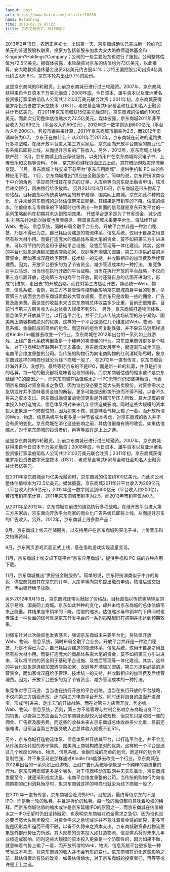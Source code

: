 ```yaml
---
layout: post
url: https://www.huxiu.com/article/10268
name: Hotashang
time: 2013-02-19 07:22
title: 京东又融资了，可IPO呢？
---
```

2013年2月16日，农历正月初七，上班第一天，京东商城确认已完成新一轮约7亿美元的普通股股权融资，投资方包括新股东加拿大安大略教师退休基金和Kingdom?Holdings?Company；公司的一些主要股东也进行了跟投。公司整体估值为72.5亿美元。据媒体披露，本轮融资对京东的估值约为73亿美元，以此推算，安大略教师退休基金出资3亿美元约占股4.1%；沙特王国控股公司出资4亿美元约占股5.6%，京东本轮共出让9.7%的股份。

这是京东商城的D轮融资。此前京东商城已进行过三轮融资。2007年，京东商城获得来自今日资本千万美元融资；2008年底，今日资本、雄牛资本以及亚洲著名投资银行家梁伯韬私人公司共计2100万美元联合注资；2011年初，京东商城获得俄罗斯投资者数字天空技术（DST）、老虎基金等共6家基金和社会知名人士融资共计15亿美元。 在2011年京东商城获15亿美元融资时，京东商城的估值约100亿美元。而此次公司整体估值缩水为72.5亿美元。媒体披露，京东商城2011年非平台收入为269亿元（平台收入约59亿元），2012年这一数字则达到600亿元（平台收入约200亿）。若按市销率来计算，2011年京东商城市销率为2.5，而2012年市销率仅为0.7。 京东正在做什么？ 从2011年至2012年，京东商城在前进的道路执行多项战略。在继开放平台进入第三方买家后，京东面向开放平台商家的商业化广告系统已即将上线，从而提升京东的广告收入。另外，2012年，京东商城上线多款产品： 8月，京东商城上线云存储服务，以支持用户在京东商城购买电子书、上传音乐和文档等资料。 9月，京东网页游戏页面正式上线，意在借助游戏实现流量变现。 11月，京东商城上线安卓下载平台“京东应用商城”，提供手机和 PC 端的各种应用下载。 11月，京东商城推出“供应链金融服务”。简单的说，京东将扮演类似于中介的角色：供应商凭借其在京东的订单、入库单等向京东提出融资申请，核准后递交银行，再由银行给予放款。 另外2012年8月15日，京东商城还带头掀起了价格战，目标直指以传统卖场转型的苏宁易购、国美网上商城。京东如此种种的变化，却并未给京东商城的总体估值带来正能量。其结果是市销率的下降，估值的缩水。估值缩水与市销率的下降同时也传递出一种负面的信号就是京东开发平台的一系列策略起码在初期并未达到预期效果。 开放平台更多是为了节省资金、减少成本 刘强东针对此次融资也发表感言，强调京东商城未来要平台化。将陆续开放Web、物流、信息系统，同时布局金融平台业务。开放平台并非是一种独门秘技，乃是不得已为之。自己耗巨资建造的物流体系、信息系统，仅用于自身之用显然有些大材小用。而要打造庞大的商品体系需大笔的资金，莫不如把第三方引进进来，可以将节约的资金用于基础平台设施、及售后管理等一体化建设。其实，这样的平台化就象是连锁加盟酒店象如家、汉庭等开酒店加盟店，第三方提供必要的运营资金，而如家或汉庭给予管理、技术统一的支持，并收取相应的加盟费及后续管理费。因为，开放平台更多的为了节省资金、减少管理成本的一种打法。 象竞争对手亚马逊、当当也在执行开放的平台战略。当当在执行开放的平台战略，不仅向第三方店面开放，还向第三方电商平台开放，同时还将自身的店面开进淘宝，形成“引进来，走出去”的开放战略。而在对第三方店面开放，势必统一Web、物流、信息系统，否则，第三方不易管理与控制会影响京东商城自身平台的销售。尽管第三方店面会为京东商城贡献较大营收规模，但京东只是收取一些的佣金、广告费及服务费。而这些的收益未来占京东商城总体收益多少比重，目前还很难讲。目前当当第三方服务收入占总体收入规模不到5%。 另外，京东商城打造物流体系、信息体系并开放其平台，以打造平台化，并不会比从传统卖场转型的苏宁易购、国美网上商城构成绝对的优势。这样的一个平台是通过几个维度如Web、物流、信息系统、金融形成的简单的组合。而这样的组合可复制性强，并不象亚马逊那样通过Kindle fire能够去改变一个行业。京东商城在2012年出台的一系列如上线游戏、上线广告化系统等倒象是一个纯粹的卖流量的行为。京东应用商城更多是个噱头，对于电商移动互联网并无实质革命，京东商城发展至今，就逐渐形成卖流量、电商平台维度重整的公司。当传统的购物行为向电商购物的红利消耗殆尽时，象京东商城这样的电商也就沦为线下商城一般了。 在2012年一直有传言，京东商城会赴海外IPO。没想到，最终等待京东的不是IPO，而是新一轮的私募，并且是折价的私募。每一轮的融资都将意味着股权的稀释。而京东商城估值的缩水或许是京东延缓IPO的原因之一，而京东商城在估值缩水之一IPO无望时仍旧坚持融资，也表明京东商城对资金需求之急切，因为谁也没必要当冤大头贱卖股份。对资金需求之急切或许并不意味着资金链的断裂，更多可能是因形势所迫而不得不融，以备不久将来之资本支出。京东商城融资备战物流更象是外部形势压力所致。其大规模的资本投入如打造物流、信息体系将对未来几年业绩造成影响。同时这些大规模的资本投入更象是一个防御性的，因为如果不做，就意味着气势上输了一着，而开放所谓的Web、物流、信息系统平台更多是一种节省成本考虑，对京东商城的收入并不会有质的变化。京东商城在消化这些影响之前，其估值很难有质的改变。如果估值缩水，对于京东商城的投资者们，再等等或许是上上之选。

这是京东商城的D轮融资。此前京东商城已进行过三轮融资。2007年，京东商城获得来自今日资本千万美元融资；2008年底，今日资本、雄牛资本以及亚洲著名投资银行家梁伯韬私人公司共计2100万美元联合注资；2011年初，京东商城获得俄罗斯投资者数字天空技术（DST）、老虎基金等共6家基金和社会知名人士融资共计15亿美元。

在2011年京东商城获15亿美元融资时，京东商城的估值约100亿美元。而此次公司整体估值缩水为72.5亿美元。媒体披露，京东商城2011年非平台收入为269亿元（平台收入约59亿元），2012年这一数字则达到600亿元（平台收入约200亿）。若按市销率来计算，2011年京东商城市销率为2.5，而2012年市销率仅为0.7。

从2011年至2012年，京东商城在前进的道路执行多项战略。在继开放平台进入第三方买家后，京东面向开放平台商家的商业化广告系统已即将上线，从而提升京东的广告收入。另外，2012年，京东商城上线多款产品：

8月，京东商城上线云存储服务，以支持用户在京东商城购买电子书、上传音乐和文档等资料。

9月，京东网页游戏页面正式上线，意在借助游戏实现流量变现。

11月，京东商城上线安卓下载平台“京东应用商城”，提供手机和 PC 端的各种应用下载。

11月，京东商城推出“供应链金融服务”。简单的说，京东将扮演类似于中介的角色：供应商凭借其在京东的订单、入库单等向京东提出融资申请，核准后递交银行，再由银行给予放款。

另外2012年8月15日，京东商城还带头掀起了价格战，目标直指以传统卖场转型的苏宁易购、国美网上商城。京东如此种种的变化，却并未给京东商城的总体估值带来正能量。其结果是市销率的下降，估值的缩水。估值缩水与市销率的下降同时也传递出一种负面的信号就是京东开发平台的一系列策略起码在初期并未达到预期效果。

刘强东针对此次融资也发表感言，强调京东商城未来要平台化。将陆续开放Web、物流、信息系统，同时布局金融平台业务。开放平台并非是一种独门秘技，乃是不得已为之。自己耗巨资建造的物流体系、信息系统，仅用于自身之用显然有些大材小用。而要打造庞大的商品体系需大笔的资金，莫不如把第三方引进进来，可以将节约的资金用于基础平台设施、及售后管理等一体化建设。其实，这样的平台化就象是连锁加盟酒店象如家、汉庭等开酒店加盟店，第三方提供必要的运营资金，而如家或汉庭给予管理、技术统一的支持，并收取相应的加盟费及后续管理费。因为，开放平台更多的为了节省资金、减少管理成本的一种打法。

象竞争对手亚马逊、当当也在执行开放的平台战略。当当在执行开放的平台战略，不仅向第三方店面开放，还向第三方电商平台开放，同时还将自身的店面开进淘宝，形成“引进来，走出去”的开放战略。而在对第三方店面开放，势必统一Web、物流、信息系统，否则，第三方不易管理与控制会影响京东商城自身平台的销售。尽管第三方店面会为京东商城贡献较大营收规模，但京东只是收取一些的佣金、广告费及服务费。而这些的收益未来占京东商城总体收益多少比重，目前还很难讲。目前当当第三方服务收入占总体收入规模不到5%。

另外，京东商城打造物流体系、信息体系并开放其平台，以打造平台化，并不会比从传统卖场转型的苏宁易购、国美网上商城构成绝对的优势。这样的一个平台是通过几个维度如Web、物流、信息系统、金融形成的简单的组合。而这样的组合可复制性强，并不象亚马逊那样通过Kindle fire能够去改变一个行业。京东商城在2012年出台的一系列如上线游戏、上线广告化系统等倒象是一个纯粹的卖流量的行为。京东应用商城更多是个噱头，对于电商移动互联网并无实质革命，京东商城发展至今，就逐渐形成卖流量、电商平台维度重整的公司。当传统的购物行为向电商购物的红利消耗殆尽时，象京东商城这样的电商也就沦为线下商城一般了。

在2012年一直有传言，京东商城会赴海外IPO。没想到，最终等待京东的不是IPO，而是新一轮的私募，并且是折价的私募。每一轮的融资都将意味着股权的稀释。而京东商城估值的缩水或许是京东延缓IPO的原因之一，而京东商城在估值缩水之一IPO无望时仍旧坚持融资，也表明京东商城对资金需求之急切，因为谁也没必要当冤大头贱卖股份。对资金需求之急切或许并不意味着资金链的断裂，更多可能是因形势所迫而不得不融，以备不久将来之资本支出。京东商城融资备战物流更象是外部形势压力所致。其大规模的资本投入如打造物流、信息体系将对未来几年业绩造成影响。同时这些大规模的资本投入更象是一个防御性的，因为如果不做，就意味着气势上输了一着，而开放所谓的Web、物流、信息系统平台更多是一种节省成本考虑，对京东商城的收入并不会有质的变化。京东商城在消化这些影响之前，其估值很难有质的改变。如果估值缩水，对于京东商城的投资者们，再等等或许是上上之选。

